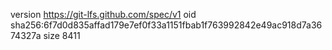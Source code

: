 version https://git-lfs.github.com/spec/v1
oid sha256:6f7d0d835affad179e7ef0f33a1151fbab1f763992842e49ac918d7a3674327a
size 8411
